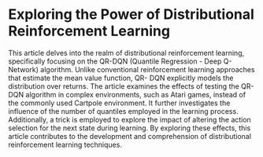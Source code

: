 # Exploring the Power of Distributional Reinforcement Learning
This article delves into the realm of distributional reinforcement learning, specifically 
focusing on the QR-DQN (Quantile Regression - Deep Q-Network) algorithm. Unlike 
conventional reinforcement learning approaches that estimate the mean value function, QR-
DQN explicitly models the distribution over returns. The article examines the effects of 
testing the QR-DQN algorithm in complex environments, such as Atari games, instead of the 
commonly used Cartpole environment. It further investigates the influence of the number of 
quantiles employed in the learning process. Additionally, a trick is employed to explore the 
impact of altering the action selection for the next state during learning. By exploring these 
effects, this article contributes to the development and comprehension of distributional 
reinforcement learning techniques. 
